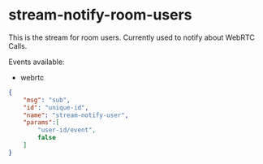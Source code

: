 # stream-notify-room-users

This is the stream for room users. Currently used to notify about WebRTC Calls.

Events available:

- webrtc

```json
{
    "msg": "sub",
    "id": "unique-id",
    "name": "stream-notify-user",
    "params":[
        "user-id/event",
        false
    ]
}
```
